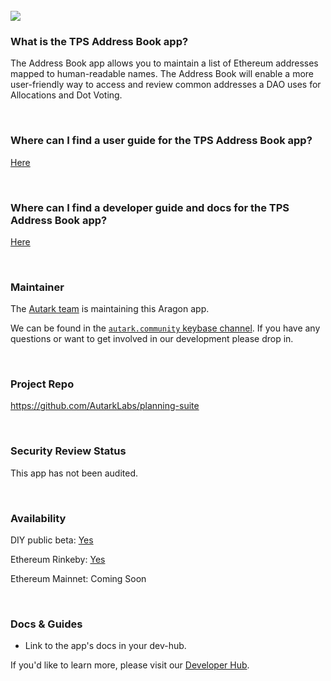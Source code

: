 <br>

<img src='https://cdn-images-1.medium.com/max/2160/1*rWT5UnmQ-dME9g-lJ8y0cw.png' />

<br>

### What is the TPS Address Book app?

The Address Book app allows you to maintain a list of Ethereum addresses mapped to human-readable names. The Address Book will enable a more user-friendly way to access and review common addresses a DAO uses for Allocations and Dot Voting.

<br>

### Where can I find a user guide for the TPS Address Book app?

[Here](https://www.burrrata.ch/hack.aragon4all/docs/sync/address-book-user-guide)

<br>

### Where can I find a developer guide and docs for the TPS Address Book app?

[Here](https://www.burrrata.ch/hack.aragon4all/docs/sync/address-book-dev-guide)

<br>

### Maintainer 

The [Autark team](https://github.com/AutarkLabs/planning-suite) is maintaining this Aragon app.

We can be found in the [`autark.community` keybase channel](https://keybase.io/team/autark.community). If you have any questions or want to get involved in our development please drop in.

<br>

### Project Repo 

https://github.com/AutarkLabs/planning-suite

<br>

### Security Review Status 

This app has not been audited.

<br>

### Availability 

DIY public beta: [Yes](https://www.burrrata.ch/hack.aragon4all/docs/sync/address-book-dev-guide)

Ethereum Rinkeby: [Yes](https://www.burrrata.ch/hack.aragon4all/docs/sync/address-book-dev-guide)

Ethereum Mainnet: Coming Soon

<br>

### Docs & Guides
- Link to the app's docs in your dev-hub.

If you'd like to learn more, please visit our [Developer Hub](https://www.burrrata.ch/hack.aragon4all/docs/sync/address-book-readme).

<br>
